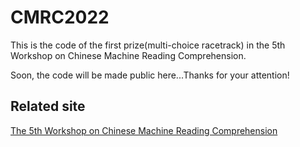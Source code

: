 # CMRC2022
This is the code of the first prize(multi-choice racetrack) in the 5th Workshop on Chinese Machine Reading Comprehension.

Soon, the code will be made public here...Thanks for your attention!

## Related site
[The 5th Workshop on Chinese Machine Reading Comprehension](https://hfl-rc.com/cmrc2022/)

